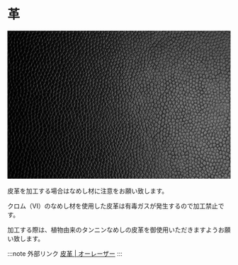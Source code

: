 # 革

![](/assets/publicdomainq-0043179nsa.jpg)

皮革を加工する場合はなめし材に注意をお願い致します。&#x20;

クロム（VI）のなめし材を使用した皮革は有毒ガスが発生するので加工禁止です。

&#x20;加工する際は、植物由来のタンニンなめしの皮革を御使用いただきますようお願い致します。

:::note 外部リンク
[皮革 | オーレーザー](https://www.oh-laser.com/tag/leather) 
:::

